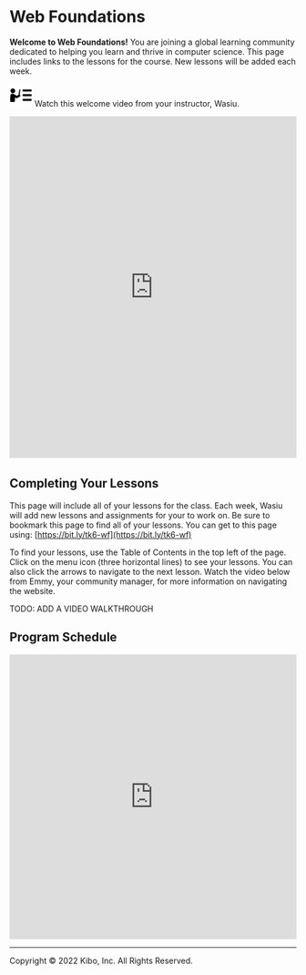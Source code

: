 # Web Foundations


**Welcome to Web Foundations!** You are joining a global learning community dedicated to helping you learn and thrive in computer science. This page includes links to the lessons for the course.  New lessons will be added each week.

<aside>


<img src="./web-foundations-july-2022/instruction.png" alt="Web foundation" width="40px" /> Watch this welcome video from your instructor, Wasiu.

</aside>

<div style="position: relative; height: 100%; width: 100%;">
    <iframe width="100%" height="600" src="https://www.youtube.com/embed/j4ilyAbvsF4" title="Welcome to the web foundation course" frameborder="0" allow="accelerometer; autoplay; clipboard-write; encrypted-media; gyroscope; picture-in-picture" allowfullscreen></iframe>
</div>

## Completing Your Lessons

This page will include all of your lessons for the class. Each week, Wasiu will add new lessons and assignments for your to work on. 
Be sure to bookmark this page to find all of your lessons. You can get to this page using: [https://bit.ly/tk6-wf](https://bit.ly/tk6-wf)

To find your lessons, use the Table of Contents in the top left of the page. Click on the menu icon (three horizontal lines) to see your lessons. You can also click the arrows to navigate to the next lesson. Watch the video below from Emmy, your community manager, for more information on navigating the website. 

TODO: ADD A VIDEO WALKTHROUGH

## Program Schedule

<div style="width:100%;height:500px;"><iframe src="https://docs.google.com/presentation/embed?id=1hYxAvs5YTPG9M3EgkdsKMzuzMzxHWe6LmcKeOOG7Z3M/edit#slide=id.gfd4e950dd5_0_71" frameborder="0" sandbox="allow-scripts allow-popups allow-top-navigation-by-user-activation allow-forms allow-same-origin" allowfullscreen="" style="width: 100%; height: 100%; border-radius: 1px; pointer-events: auto; background-color: white;"></iframe></div>

---

Copyright © 2022 Kibo, Inc. All Rights Reserved.
